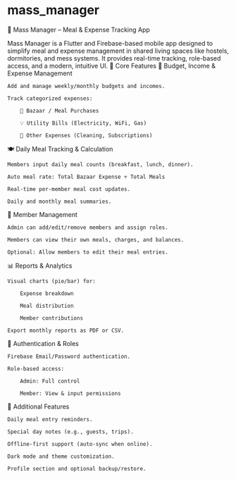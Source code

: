 # mass_manager

🍛 Mass Manager – Meal & Expense Tracking App

Mass Manager is a Flutter and Firebase-based mobile app designed to simplify meal and expense management in shared living spaces like hostels, dormitories, and mess systems. It provides real-time tracking, role-based access, and a modern, intuitive UI.
🔑 Core Features
🧾 Budget, Income & Expense Management

    Add and manage weekly/monthly budgets and incomes.

    Track categorized expenses:

        🛒 Bazaar / Meal Purchases

        💡 Utility Bills (Electricity, WiFi, Gas)

        🧹 Other Expenses (Cleaning, Subscriptions)

🍽️ Daily Meal Tracking & Calculation

    Members input daily meal counts (breakfast, lunch, dinner).

    Auto meal rate: Total Bazaar Expense ÷ Total Meals

    Real-time per-member meal cost updates.

    Daily and monthly meal summaries.

👥 Member Management

    Admin can add/edit/remove members and assign roles.

    Members can view their own meals, charges, and balances.

    Optional: Allow members to edit their meal entries.

📊 Reports & Analytics

    Visual charts (pie/bar) for:

        Expense breakdown

        Meal distribution

        Member contributions

    Export monthly reports as PDF or CSV.

🔐 Authentication & Roles

    Firebase Email/Password authentication.

    Role-based access:

        Admin: Full control

        Member: View & input permissions

🔔 Additional Features

    Daily meal entry reminders.

    Special day notes (e.g., guests, trips).

    Offline-first support (auto-sync when online).

    Dark mode and theme customization.

    Profile section and optional backup/restore.